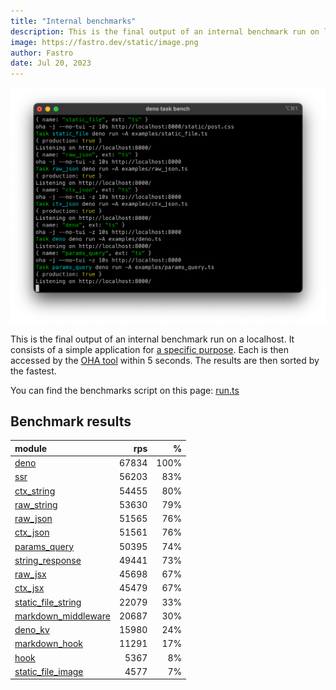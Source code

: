 ```yaml
---
title: "Internal benchmarks"
description: This is the final output of an internal benchmark run on localhost
image: https://fastro.dev/static/image.png
author: Fastro
date: Jul 20, 2023
---
```


![bench](/static/bench.png)

This is the final output of an internal benchmark run on a localhost. It consists of a simple application for [a specific purpose](https://github.com/fastrodev/fastro/blob/main/deno.json). Each is then accessed by the [OHA tool](https://github.com/hatoo/oha) within 5 seconds. The results are then sorted by the fastest.

You can find the benchmarks script on this page: [run.ts](https://github.com/fastrodev/fastro/blob/main/bench/run.ts)

## Benchmark results


| module                                                                                               |   rps |    % |
| :--------------------------------------------------------------------------------------------------- | ----: | ---: |
| [deno](https://github.com/fastrodev/fastro/blob/main/examples/deno.ts)                               | 67834 | 100% |
| [ssr](https://github.com/fastrodev/fastro/blob/main/examples/ssr.ts)                                 | 56203 |  83% |
| [ctx_string](https://github.com/fastrodev/fastro/blob/main/examples/ctx_string.ts)                   | 54455 |  80% |
| [raw_string](https://github.com/fastrodev/fastro/blob/main/examples/raw_string.ts)                   | 53630 |  79% |
| [raw_json](https://github.com/fastrodev/fastro/blob/main/examples/raw_json.ts)                       | 51565 |  76% |
| [ctx_json](https://github.com/fastrodev/fastro/blob/main/examples/ctx_json.ts)                       | 51561 |  76% |
| [params_query](https://github.com/fastrodev/fastro/blob/main/examples/params_query.ts)               | 50395 |  74% |
| [string_response](https://github.com/fastrodev/fastro/blob/main/examples/string_response.ts)         | 49441 |  73% |
| [raw_jsx](https://github.com/fastrodev/fastro/blob/main/examples/raw_jsx.tsx)                        | 45698 |  67% |
| [ctx_jsx](https://github.com/fastrodev/fastro/blob/main/examples/ctx_jsx.tsx)                        | 45479 |  67% |
| [static_file_string](https://github.com/fastrodev/fastro/blob/main/examples/static_file_string.ts)   | 22079 |  33% |
| [markdown_middleware](https://github.com/fastrodev/fastro/blob/main/examples/markdown_middleware.ts) | 20687 |  30% |
| [deno_kv](https://github.com/fastrodev/fastro/blob/main/examples/deno_kv.ts)                         | 15980 |  24% |
| [markdown_hook](https://github.com/fastrodev/fastro/blob/main/examples/markdown_hook.ts)             | 11291 |  17% |
| [hook](https://github.com/fastrodev/fastro/blob/main/examples/hook.ts)                               |  5367 |   8% |
| [static_file_image](https://github.com/fastrodev/fastro/blob/main/examples/static_file_image.ts)     |  4577 |   7% |